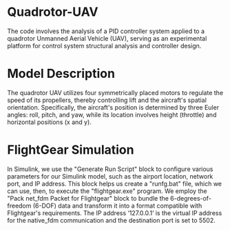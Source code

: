 # Quadrotor-UAV
The code involves the analysis of a PID controller system applied to a quadrotor Unmanned Aerial Vehicle (UAV), serving as an experimental platform for control system structural analysis and controller design.
# Model Description
The quadrotor UAV utilizes four symmetrically placed motors to regulate the speed of its propellers, thereby controlling lift and the aircraft's spatial orientation. Specifically, the aircraft's position is determined by three Euler angles: roll, pitch, and yaw, while its location involves height (throttle) and horizontal positions (x and y).
# FlightGear Simulation
In Simulink, we use the "Generate Run Script" block to configure various parameters for our Simulink model, such as the airport location, network port, and IP address. This block helps us create a "runfg.bat" file, which we can use, then, to execute the "flightgear.exe" program. 
We employ the "Pack net_fdm Packet for Flightgear" block to bundle the 6-degrees-of-freedom (6-DOF) data and transform it into a format compatible with Flightgear's requirements. 
The IP address ‘127.0.0.1’ is the virtual IP address for the native_fdm communication and the destination port is set to 5502.
